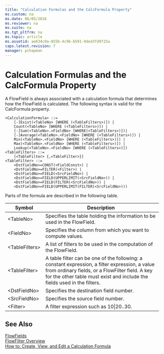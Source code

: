 ```yaml
---
title: "Calculation Formulas and the CalcFormula Property"
ms.custom: na
ms.date: 06/05/2016
ms.reviewer: na
ms.suite: na
ms.tgt_pltfrm: na
ms.topic: article
ms.assetid: ae634c9a-855b-4c96-b591-9ded3fd9f25a
caps.latest.revision: 7
manager: pchapman
---
```

# Calculation Formulas and the CalcFormula Property
A FlowField is always associated with a calculation formula that determines how the FlowField is calculated. The following syntax is valid for the CalcFormula property.  
  
```  
<CalculationFormula> ::=  
    [-]Exist(<TableNo> [WHERE (<TableFilters>)]) |  
    Count(<TableNo> [WHERE (<TableFilters>)]) |  
    [-]Sum(<TableNo>.<FieldNo> [WHERE(<TableFilters>)])|  
    [-]Average(<TableNo>.<FieldNo> [WHERE (<TableFilters>)]) |  
    Min(<TableNo>.<FieldNo> [WHERE (<TableFilters>)]) |  
    Max(<TableNo>.<FieldNo> [WHERE (<TableFilters>)]) |  
    Lookup(<TableNo>.<FieldNo> [WHERE (<TableFilters>)])  
<TableFilters> ::=  
    [<TableFilter> {,<TableFilter>}]  
<TableFilter> ::=  
    <DstFieldNo>=CONST(<FieldConst>) |  
    <DstFieldNo>=FILTER(<Filter>) |  
    <DstFieldNo>=FIELD(<SrcFieldNo>) |  
    <DstFieldNo>=FIELD(UPPERLIMIT(<SrcFieldNo>)) |  
    <DstFieldNo>=FIELD(FILTER(<SrcFieldNo>)) |  
    <DstFieldNo>=FIELD(UPPERLIMIT(FILTER(<SrcFieldNo>)))  
```  
  
 Parts of the formula are described in the following table.  
  
|Symbol|Description|  
|------------|-----------------|  
|\<TableNo\>|Specifies the table holding the information to be used in the FlowField.|  
|\<FieldNo\>|Specifies the column from which you want to compute values.|  
|\<TableFilters\>|A list of filters to be used in the computation of the FlowField.|  
|\<TableFilter\>|A table filter can be one of the following: a constant expression, a filter expression, a value from ordinary fields, or a FlowFilter field. A key for the other table must exist and include the fields used in the filters.|  
|\<DstFieldNo\>|Specifies the destination field number.|  
|\<SrcFieldNo\>|Specifies the source field number.|  
|\<Filter\>|A filter expression such as 10&#124;20..30.|  
  
## See Also  
 [FlowFields](../dynamics-nav/FlowFields.md)   
 [FlowFilter Overview](../dynamics-nav/FlowFilter-Overview.md)   
 [How to: Create, View, and Edit a Calculation Formula](../Topic/How%20to:%20Create,%20View,%20and%20Edit%20a%20Calculation%20Formula.md)